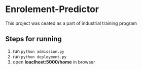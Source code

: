# Enrolement-Predictor
This project was ceated as a part of industrial training program

## Steps for running
1. run ```python admission.py```
2. run ```python deployment.py```
3. open **loaclhost:5000/home** in browser

